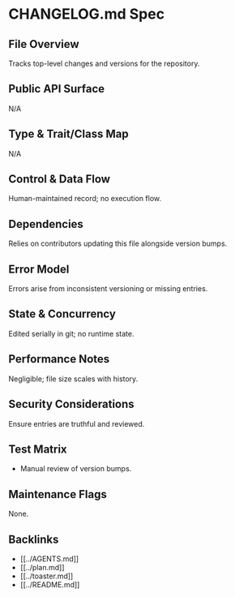 # CHANGELOG.md Spec

## File Overview
Tracks top-level changes and versions for the repository.

## Public API Surface
N/A

## Type & Trait/Class Map
N/A

## Control & Data Flow
Human-maintained record; no execution flow.

## Dependencies
Relies on contributors updating this file alongside version bumps.

## Error Model
Errors arise from inconsistent versioning or missing entries.

## State & Concurrency
Edited serially in git; no runtime state.

## Performance Notes
Negligible; file size scales with history.

## Security Considerations
Ensure entries are truthful and reviewed.

## Test Matrix
- Manual review of version bumps.

## Maintenance Flags
None.

## Backlinks
- [[../AGENTS.md]]
- [[../plan.md]]
- [[../toaster.md]]
- [[../README.md]]
